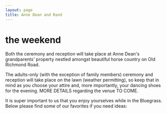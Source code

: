 ```yaml
---
layout: page
title: Anne Dean and Rand
---
```


# the weekend

Both the ceremony and reception will take place at Anne Dean's grandparents' property nestled amongst beautiful horse country on Old Richmond Road.

The adults-only (with the exception of family members) ceremony and reception will take place on the lawn (weather permitting), so keep that in mind as you choose your attire and, more importantly, your dancing shoes for the evening.
MORE DETAILS regarding the venue TO COME.

It is super important to us that you enjoy yourselves while in the Bluegrass. Below please find some of our favorites if you need ideas:


